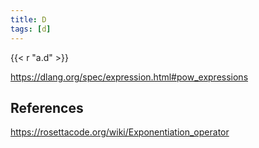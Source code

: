 ```yaml
---
title: D
tags: [d]
---
```


{{< r "a.d" >}}

<https://dlang.org/spec/expression.html#pow_expressions>

## References

<https://rosettacode.org/wiki/Exponentiation_operator>
